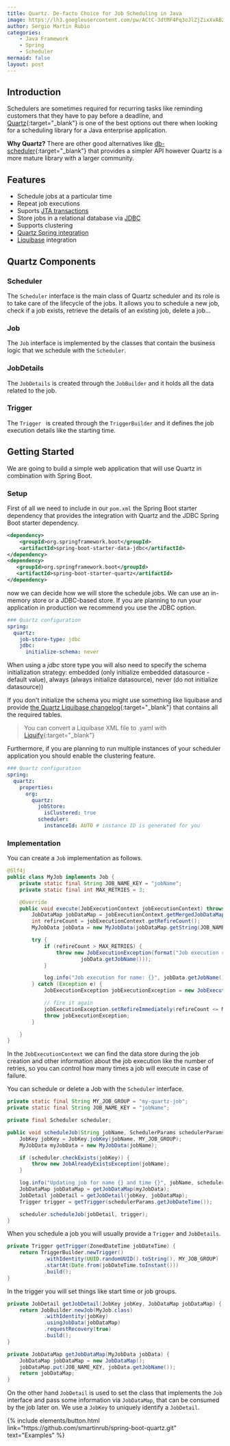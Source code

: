 ```yaml
---
title: Quartz. De-facto Choice for Job Scheduling in Java
image: https://lh3.googleusercontent.com/pw/ACtC-3dtMF4Fq3oJlZjZixXvAB2bcqips9fS4uw1GiojzP_abjKiydIM4nwzdUllMzr3obBHl4K7Q2pubs--TMxXRvUdW9M45oO6UgPSgCSJcrpfQa8IUnfSWlGgCkpd1nNcuZTellCeTxiKOUpqrI4m7KSF=w640-h426-no?authuser=0
author: Sergio Martin Rubio
categories:
    - Java Framework
    - Spring
    - Scheduler
mermaid: false
layout: post
---
```


## Introduction

Schedulers are sometimes required for recurring tasks like reminding customers that they have to pay before a deadline, and [Quartz](http://www.quartz-scheduler.org){:target="_blank"}  is one of the best options out there when looking for a scheduling library for a Java enterprise application.

**Why Quartz?** There are other good alternatives like [db-scheduler](https://github.com/kagkarlsson/db-scheduler){:target="_blank"}  that provides a simpler API however Quartz is a more mature library with a larger community.

## Features

- Schedule jobs at a particular time
- Repeat job executions
- Suports [JTA transactions](https://sergiomartinrubio.com/articles/jpa-introduction-to-java-persistence-api#persistence-unit)
- Store jobs in a relational database via [JDBC](https://sergiomartinrubio.com/articles/working-with-jdbc-api)
- Supports clustering
- [Quartz Spring integration](https://docs.spring.io/spring-boot/docs/2.1.x/reference/html/boot-features-quartz.html)
- [Liquibase](https://github.com/liquibase/liquibase) integration

## Quartz Components

### Scheduler

The `Scheduler` interface is the main class of Quartz scheduler and its role is to take care of the lifecycle of the jobs. It allows you to schedule a new job, check if a job exists, retrieve the details of an existing job, delete a job...

### Job

The `Job` interface is implemented by the classes that contain the business logic that we schedule with the `Scheduler`.

### JobDetails

The `JobDetails` is created through the `JobBuilder` and it holds all the data related to the job.

### Trigger

The `Trigger ` is created through the `TriggerBuilder` and it defines the job execution details like the starting time.

## Getting Started

We are going to build a simple web application that will use Quartz in combination with Spring Boot.

### Setup

First of all we need to include in our `pom.xml` the Spring Boot starter dependency that provides the integration with Quartz and the JDBC Spring Boot starter dependency.

```xml
<dependency>
    <groupId>org.springframework.boot</groupId>
    <artifactId>spring-boot-starter-data-jdbc</artifactId>
</dependency>
<dependency>
   <groupId>org.springframework.boot</groupId>
   <artifactId>spring-boot-starter-quartz</artifactId>
</dependency>
```

now we can decide how we will store the schedule jobs. We can use an in-memory store or a JDBC-based store. If you are planning to run your application in production we recommend you use the JDBC option.

```yaml
### Quartz configuration
spring:  
  quartz:
    job-store-type: jdbc
    jdbc:
      initialize-schema: never
```

When using a *jdbc* store type you will also need to specify the schema initialization strategy: embedded (only initialize embedded datasource - default value), always (always initialize datasource), never (do not initialize datasource))

If you don't initialize the schema you might use something like liquibase and provide [the Quartz Liquibase changelog](https://raw.githubusercontent.com/quartz-scheduler/quartz/master/quartz-core/src/main/resources/org/quartz/impl/jdbcjobstore/liquibase.quartz.init.xml){:target="_blank"}  that contains all the required tables.

> You can convert a Liquibase XML file to .yaml with [Liquify](https://github.com/daquino/liquify){:target="_blank"} 

Furthermore, if you are planning to run multiple instances of your scheduler application you should enable the clustering feature.

```yaml
### Quartz configuration
spring:
  quartz:
    properties:
      org:
        quartz:
          jobStore:
            isClustered: true
          scheduler:
            instanceId: AUTO # instance ID is generated for you
```

### Implementation

You can create a `Job` implementation as follows.

```java
@Slf4j
public class MyJob implements Job {
    private static final String JOB_NAME_KEY = "jobName";
    private static final int MAX_RETRIES = 3;

    @Override
    public void execute(JobExecutionContext jobExecutionContext) throws JobExecutionException {
        JobDataMap jobDataMap = jobExecutionContext.getMergedJobDataMap();
        int refireCount = jobExecutionContext.getRefireCount();
        MyJobData jobData = new MyJobData(jobDataMap.getString(JOB_NAME_KEY));

        try {
            if (refireCount > MAX_RETRIES) {
                throw new JobExecutionException(format("Job execution retries exceeded for job name %s",
                        jobData.getJobName()));
            }

            log.info("Job execution for name: {}", jobData.getJobName());
        } catch (Exception e) {
            JobExecutionException jobExecutionException = new JobExecutionException(e);

            // fire it again
            jobExecutionException.setRefireImmediately(refireCount <= MAX_RETRIES);
            throw jobExecutionException;
        }

    }
}
```

In the `JobExecutionContext` we can find the data store during the job creation and other information about the job execution like the number of retries, so you can control how many times a job will execute in case of failure.

You can schedule or delete a Job with the `Scheduler` interface.

```java
private static final String MY_JOB_GROUP = "my-quartz-job";
private static final String JOB_NAME_KEY = "jobName";

private final Scheduler scheduler;

public void scheduleJob(String jobName, SchedulerParams schedulerParams) throws SchedulerException {
    JobKey jobKey = JobKey.jobKey(jobName, MY_JOB_GROUP);
    MyJobData myJobData = new MyJobData(jobName);

    if (scheduler.checkExists(jobKey)) {
        throw new JobAlreadyExistsException(jobName);
    }

    log.info("Updating job for name {} and time {}", jobName, schedulerParams.getJobDateTime());
    JobDataMap jobDataMap = getJobDataMap(myJobData);
    JobDetail jobDetail = getJobDetail(jobKey, jobDataMap);
    Trigger trigger = getTrigger(schedulerParams.getJobDateTime());

    scheduler.scheduleJob(jobDetail, trigger);
}
```

When you schedule a job you will usually provide a `Trigger` and  `JobDetails`. 

```java
private Trigger getTrigger(ZonedDateTime jobDateTime) {
    return TriggerBuilder.newTrigger()
            .withIdentity(UUID.randomUUID().toString(), MY_JOB_GROUP)
            .startAt(Date.from(jobDateTime.toInstant()))
            .build();
}
```

In the trigger you will set things like start time or job groups.

```java
private JobDetail getJobDetail(JobKey jobKey, JobDataMap jobDataMap) {
    return JobBuilder.newJob(MyJob.class)
            .withIdentity(jobKey)
            .usingJobData(jobDataMap)
            .requestRecovery(true)
            .build();
}

private JobDataMap getJobDataMap(MyJobData jobData) {
    JobDataMap jobDataMap = new JobDataMap();
    jobDataMap.put(JOB_NAME_KEY, jobData.getJobName());
    return jobDataMap;
}
```

On the other hand `JobDetail` is used to set the class that implements the `Job` interface and pass some information  via `JobDataMap`, that can be consumed by the job later on. We use a `JobKey` to uniquely identify a  `JobDetail`. 

<p class="text-center">
{% include elements/button.html link="https://github.com/smartinrub/spring-boot-quartz.git" text="Examples" %}
</p>



